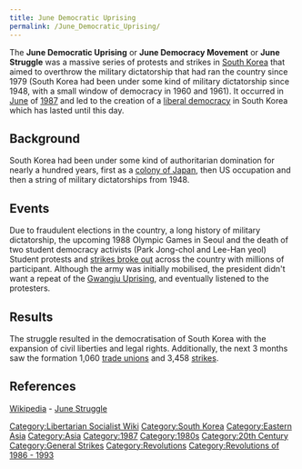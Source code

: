 ```yaml
---
title: June Democratic Uprising
permalink: /June_Democratic_Uprising/
---
```


The **June Democratic Uprising** or **June Democracy Movement** or
**June Struggle** was a massive series of protests and strikes in [South
Korea](South_Korea "wikilink") that aimed to overthrow the military
dictatorship that had ran the country since 1979 (South Korea had been
under some kind of military dictatorship since 1948, with a small window
of democracy in 1960 and 1961). It occurred in
[June](Timeline_of_Libertarian_Socialism_in_Eastern_Asia "wikilink") of
[1987](Revolutions_of_1986_-_1994 "wikilink") and led to the creation of
a [liberal democracy](Representative_Democracy "wikilink") in South
Korea which has lasted until this day.

## Background

South Korea had been under some kind of authoritarian domination for
nearly a hundred years, first as a [colony of
Japan](Japanese_Empire "wikilink"), then US occupation and then a string
of military dictatorships from 1948.

## Events

Due to fraudulent elections in the country, a long history of military
dictatorship, the upcoming 1988 Olympic Games in Seoul and the death of
two student democracy activists (Park Jong-chol and Lee-Han yeol)
Student protests and [strikes broke
out](List_of_General_Strikes "wikilink") across the country with
millions of participant. Although the army was initially mobilised, the
president didn't want a repeat of the [Gwangju
Uprising](Gwangju_Uprising_(1980) "wikilink"), and eventually listened
to the protesters.

## Results

The struggle resulted in the democratisation of South Korea with the
expansion of civil liberties and legal rights. Additionally, the next 3
months saw the formation 1,060 [trade unions](Trade_Union "wikilink")
and 3,458 [strikes](Strike "wikilink").

## References

[Wikipedia](Wikipedia "wikilink") - [June
Struggle](https://en.wikipedia.org/wiki/June_Struggle)

[Category:Libertarian Socialist
Wiki](Category:Libertarian_Socialist_Wiki "wikilink") [Category:South
Korea](Category:South_Korea "wikilink") [Category:Eastern
Asia](Category:Eastern_Asia "wikilink")
[Category:Asia](Category:Asia "wikilink")
[Category:1987](Category:1987 "wikilink")
[Category:1980s](Category:1980s "wikilink") [Category:20th
Century](Category:20th_Century "wikilink") [Category:General
Strikes](Category:General_Strikes "wikilink")
[Category:Revolutions](Category:Revolutions "wikilink")
[Category:Revolutions of 1986 -
1993](Category:Revolutions_of_1986_-_1993 "wikilink")